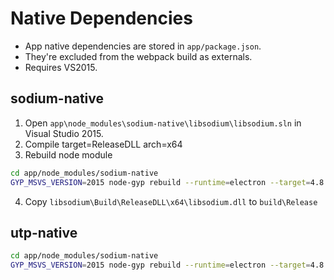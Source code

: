 # Native Dependencies

- App native dependencies are stored in `app/package.json`.
- They're excluded from the webpack build as externals.
- Requires VS2015.

## sodium-native

1. Open `app\node_modules\sodium-native\libsodium\libsodium.sln` in Visual Studio 2015.
1. Compile target=ReleaseDLL arch=x64
1. Rebuild node module
```bash
cd app/node_modules/sodium-native
GYP_MSVS_VERSION=2015 node-gyp rebuild --runtime=electron --target=4.8.1 --disturl=https://brave-laptop-binaries.s3.amazonaws.com/atom-shell/dist/ --abi=55
```
4. Copy `libsodium\Build\ReleaseDLL\x64\libsodium.dll` to `build\Release`

## utp-native

```bash
cd app/node_modules/sodium-native
GYP_MSVS_VERSION=2015 node-gyp rebuild --runtime=electron --target=4.8.1 --disturl=https://brave-laptop-binaries.s3.amazonaws.com/atom-shell/dist/ --abi=55
```
